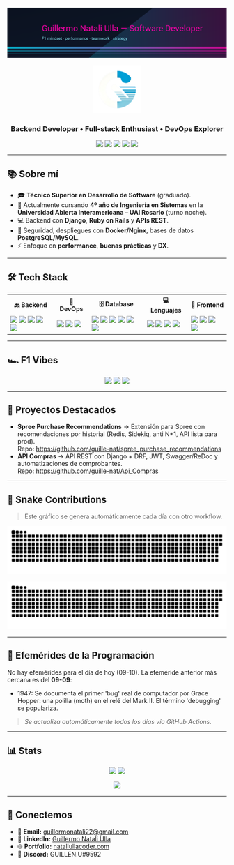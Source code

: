 <p align="center">
  <!-- Cyberpunk banner F1 -->
  <img src="banner_pitlane.svg" alt="F1 Cyberpunk Banner of Guillermo" />
</p>

<div align="center">
  <img src="logo.png" alt="Logo Guillermo Natali Ulla" width="110" />
</div>

<h3 align="center">Backend Developer • Full‑stack Enthusiast • DevOps Explorer</h3>
<p align="center">
  <a href="mailto:guillermonatali22@gmail.com"><img src="https://img.shields.io/badge/Email-guillermonatali22%40gmail.com-FF00AA?style=for-the-badge&logo=gmail&logoColor=white" /></a>
  <a href="https://www.linkedin.com/in/guillermo-natali-ulla-550469220/"><img src="https://img.shields.io/badge/LinkedIn-Guillermo%20Natali%20Ulla-0A66C2?style=for-the-badge&logo=linkedin&logoColor=white" /></a>
  <a href="https://nataliullacoder.com/"><img src="https://img.shields.io/badge/Portfolio-nataliullacoder.com-111827?style=for-the-badge&logo=vercel&logoColor=white" /></a>
  <a href="https://discord.com/users/GUILLEN.U#9592"><img src="https://img.shields.io/badge/Discord-GUILLEN.U%239592-5865F2?style=for-the-badge&logo=discord&logoColor=white" /></a>
  <img src="https://komarev.com/ghpvc/?username=guille-nat&label=visitas&style=for-the-badge&color=FF00AA" />
</p>

---

## 📚 Sobre mí

- 🎓 **Técnico Superior en Desarrollo de Software** (graduado).
- 🏫 Actualmente cursando **4º año de Ingeniería en Sistemas** en la **Universidad Abierta Interamericana – UAI Rosario** (turno noche).
- 💻 Backend con **Django**, **Ruby on Rails** y **APIs REST**.
- 🔐 Seguridad, despliegues con **Docker/Nginx**, bases de datos **PostgreSQL/MySQL**.
- ⚡ Enfoque en **performance**, **buenas prácticas** y **DX**.

---

## 🛠️ Tech Stack

<table>
  <tr>
    <th>🔙 Backend</th>
    <th>🔧 DevOps</th>
    <th>🗄️ Database</th>
    <th>💻 Lenguajes</th>
    <th>🎨 Frontend</th>
  </tr>
  <tr>
    <td>
      <img src="https://img.shields.io/badge/.NET-512BD4?style=for-the-badge&logo=dotnet&logoColor=white"/>
      <img src="https://img.shields.io/badge/Django-092E20?style=for-the-badge&logo=django&logoColor=white"/>
      <img src="https://img.shields.io/badge/FastAPI-009688?style=for-the-badge&logo=fastapi&logoColor=white"/>
      <img src="https://img.shields.io/badge/Flask-000000?style=for-the-badge&logo=flask&logoColor=white"/>
      <img src="https://img.shields.io/badge/Ruby%20on%20Rails-D30001?style=for-the-badge&logo=rubyonrails&logoColor=white"/>
    </td>
    <td>
      <img src="https://img.shields.io/badge/AWS-232F3E?style=for-the-badge&logo=amazonaws&logoColor=white"/>
      <img src="https://img.shields.io/badge/Docker-2496ED?style=for-the-badge&logo=docker&logoColor=white"/>
      <img src="https://img.shields.io/badge/Linux-111827?style=for-the-badge&logo=linux&logoColor=FCC624"/>
    </td>
    <td>
      <img src="https://img.shields.io/badge/Firebase-FFCA28?style=for-the-badge&logo=firebase&logoColor=black"/>
      <img src="https://img.shields.io/badge/SQL%20Server-CC2927?style=for-the-badge&logo=microsoftsqlserver&logoColor=white"/>
      <img src="https://img.shields.io/badge/MongoDB-47A248?style=for-the-badge&logo=mongodb&logoColor=white"/>
      <img src="https://img.shields.io/badge/MySQL-4479A1?style=for-the-badge&logo=mysql&logoColor=white"/>
      <img src="https://img.shields.io/badge/PostgreSQL-4169E1?style=for-the-badge&logo=postgresql&logoColor=white"/>
      <img src="https://img.shields.io/badge/SQLite-003B57?style=for-the-badge&logo=sqlite&logoColor=white"/>
    </td>
    <td>
      <img src="https://img.shields.io/badge/C%23-239120?style=for-the-badge&logo=c-sharp&logoColor=white"/>
      <img src="https://img.shields.io/badge/JavaScript-F7DF1E?style=for-the-badge&logo=javascript&logoColor=black"/>
      <img src="https://img.shields.io/badge/Python-3776AB?style=for-the-badge&logo=python&logoColor=white"/>
      <img src="https://img.shields.io/badge/Ruby-CC342D?style=for-the-badge&logo=ruby&logoColor=white"/>
    </td>
    <td>
      <img src="https://img.shields.io/badge/CSS3-1572B6?style=for-the-badge&logo=css3&logoColor=white"/>
      <img src="https://img.shields.io/badge/HTML5-E34F26?style=for-the-badge&logo=html5&logoColor=white"/>
      <img src="https://img.shields.io/badge/React-20232A?style=for-the-badge&logo=react&logoColor=61DAFB"/>
      <img src="https://img.shields.io/badge/Vite-646CFF?style=for-the-badge&logo=vite&logoColor=white"/>
    </td>
  </tr>
</table>

---

## 🏎️ F1 Vibes

<p align="center">
  <img src="https://img.shields.io/badge/F1-Mindset-000000?style=for-the-badge&logo=fastlane&logoColor=white" />
  <img src="https://img.shields.io/badge/Team-Lewis%20Hamilton-00D2BE?style=for-the-badge" />
  <img src="https://img.shields.io/badge/Support-Franco%20Colapinto-1B5E20?style=for-the-badge" />
</p>

---

## 🚀 Proyectos Destacados

- **Spree Purchase Recommendations** → Extensión para Spree con recomendaciones por historial (Redis, Sidekiq, anti N+1, API lista para prod).  
  Repo: <https://github.com/guille-nat/spree_purchase_recommendations>
- **API Compras** → API REST con Django + DRF, JWT, Swagger/ReDoc y automatizaciones de comprobantes.  
  Repo: <https://github.com/guille-nat/Api_Compras>

---

## 🐍 Snake Contributions
>
> Este gráfico se genera automáticamente cada día con otro workflow.
<p align="center">
  <img src="dist/snake.svg" alt="Snake animation (light)" />
</p>
<p align="center">
  <img src="dist/snake-dark.svg" alt="Snake animation (dark)" />
</p>

---

## 📅 Efemérides de la Programación
<!--EFEMERIDES_START-->
No hay efemérides para el día de hoy (09-10). La efeméride anterior más cercana es del **09-09**:
- 1947: Se documenta el primer 'bug' real de computador por Grace Hopper: una polilla (moth) en el relé del Mark II. El término 'debugging' se populariza.
<!--EFEMERIDES_END-->

> *Se actualiza automáticamente todos los días vía GitHub Actions.*

---

## 📊 Stats

<p align="center">
  <img src="https://github-readme-stats.vercel.app/api?username=guille-nat&show_icons=true&theme=radical" height="160">
  <img src="https://github-readme-stats.vercel.app/api/top-langs/?username=guille-nat&layout=compact&theme=radical" height="160">
</p>
<p align="center">
  <img src="https://github-readme-streak-stats.herokuapp.com/?user=guille-nat&theme=radical" height="160">
</p>

---

## 🤝 Conectemos

- 📧 **Email:** [guillermonatali22@gmail.com](mailto:guillermonatali22@gmail.com)
- 💼 **LinkedIn:** [Guillermo Natali Ulla](https://www.linkedin.com/in/guillermo-natali-ulla-550469220/)
- 🌐 **Portfolio:** [nataliullacoder.com](https://nataliullacoder.com/)
- 💬 **Discord:** GUILLEN.U#9592
